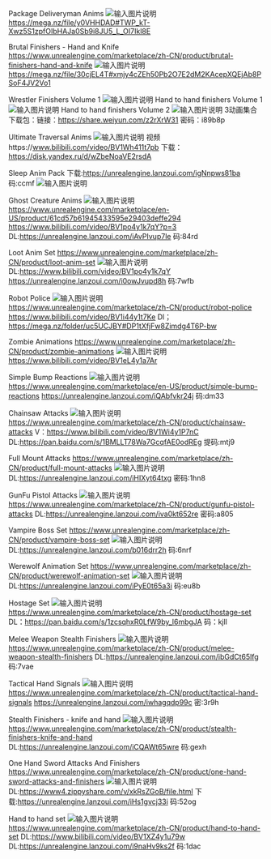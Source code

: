 Package Deliveryman Anims
![输入图片说明](https://cdn1.epicgames.com/ue/product/Screenshot/01-1920x1080-16bd486a515d07360f97e2fec5c8e7c0.jpg?resize=1&w=1920 "在这里输入图片标题")
https://mega.nz/file/y0VHHDAD#TWP_kT-Xwz5S1zpfOIbHAJa0Sb9i8JU5_L_OI7Ikl8E

Brutal Finishers - Hand and Knife
https://www.unrealengine.com/marketplace/zh-CN/product/brutal-finishers-hand-and-knife
![输入图片说明](https://cdn1.epicgames.com/ue/product/Screenshot/02-1920x1080-d202ff2161f4d8a5f86faad3725e0e47.jpg?resize=1&w=1920 "在这里输入图片标题")
https://mega.nz/file/30cjEL4T#xmjy4cZEh50Pb2O7E2dM2KAcepXQEjAb8PSoF4JV2Vo1

Wrestler Finishers Volume 1
![输入图片说明](https://cdn1.epicgames.com/ue/product/Screenshot/screen03-1920x1080-bf07f507ec52be0310a24cd0c8c22047.jpg?resize=1&w=1920 "在这里输入图片标题")
Hand to hand finishers Volume 1
![输入图片说明](https://cdn1.epicgames.com/ue/product/Screenshot/armgrabkick-1920x1080-5705159b00f092e5bfb75a8b9b9f94bd.jpg?resize=1&w=1920 "在这里输入图片标题")
Hand to hand finishers Volume 2
![输入图片说明](https://cdn1.epicgames.com/ue/product/Screenshot/ScreenShot00009-1920x1080-0a8799404094a9e04d9f56574672a338.jpg?resize=1&w=1920 "在这里输入图片标题")
3动画集合下载包：链接：https://share.weiyun.com/z2rXrW31 密码：i89b8p


Ultimate Traversal Anims
![输入图片说明](https://cdn1.epicgames.com/ue/product/Screenshot/12-1920x1080-2d318adcefb5d14065a87551f7243d6e.jpg?resize=1&w=1920 "在这里输入图片标题")
视频https://www.bilibili.com/video/BV1Wh411t7pb
下载：https://disk.yandex.ru/d/wZbeNoaVE2rsdA

Sleep Anim Pack
下载:https://unrealengine.lanzoui.com/igNnpws81ba 码:ccmf
![输入图片说明](https://cdn1.epicgames.com/ue/product/Screenshot/05-1920x1080-79ccc345a189c820345655d46ed33c7e.jpg?resize=1&w=1920 "在这里输入图片标题")


Ghost Creature Anims
![输入图片说明](https://cdn1.epicgames.com/ue/product/Screenshot/02-1920x1080-ef59439487292c878873cfdf37d39df9.jpg?resize=1&w=1920 "在这里输入图片标题")
https://www.unrealengine.com/marketplace/en-US/product/61cd57b61945433595e29403deffe294
https://www.bilibili.com/video/BV1po4y1k7qY?p=3
DL:https://unrealengine.lanzoui.com/iAvPIvup7le 码:84rd


Loot Anim Set
https://www.unrealengine.com/marketplace/zh-CN/product/loot-anim-set
![输入图片说明](https://cdn1.epicgames.com/ue/product/Screenshot/01-1920x1080-3af822fd66fbeddd70b119b41cbc68e6.jpg?resize=1&w=1920 "在这里输入图片标题")
DL:https://www.bilibili.com/video/BV1po4y1k7qY
https://unrealengine.lanzoui.com/i0owJvupd8h 码:7wfb

Robot Police
![输入图片说明](https://cdn1.epicgames.com/ue/product/Screenshot/04-1920x1080-78ab67f43fddccefde642d7a0187398c.jpg?resize=1&w=1920 "在这里输入图片标题")
https://www.unrealengine.com/marketplace/zh-CN/product/robot-police
https://www.bilibili.com/video/BV1i44y1t7Ke
Dl；https://mega.nz/folder/uc5UCJBY#DP1tXfjFw8Zimdg4T6P-bw

Zombie Animations
https://www.unrealengine.com/marketplace/zh-CN/product/zombie-animations
![输入图片说明](https://cdn1.epicgames.com/ue/product/Screenshot/03-1920x1080-9b9a1e249e7eb9ba9bee91cd40eb6c9f.png?resize=1&w=1920 "在这里输入图片标题")
https://www.bilibili.com/video/BV1eL4y1a7Ar

Simple Bump Reactions
![输入图片说明](https://cdn1.epicgames.com/ue/product/Screenshot/4-1920x1080-29dbb590bb0047202236f28d94406a2e.jpg?resize=1&w=1920 "在这里输入图片标题")
https://www.unrealengine.com/marketplace/en-US/product/simple-bump-reactions
https://unrealengine.lanzoui.com/iQAbfvkr24j
码:dm33

Chainsaw Attacks
![输入图片说明](https://cdn1.epicgames.com/ue/product/Screenshot/ScreenShot03-1920x1080-a1278232e1c31357e7aff1b62f13e13e.jpg?resize=1&w=1600 "在这里输入图片标题")
https://www.unrealengine.com/marketplace/zh-CN/product/chainsaw-attacks
V：https://www.bilibili.com/video/BV1Wi4y1P7nC
DL:https://pan.baidu.com/s/1BMLLT78Wa7GcqfAE0odREg 提码:mtj9

Full Mount Attacks
https://www.unrealengine.com/marketplace/zh-CN/product/full-mount-attacks
![输入图片说明](https://cdn1.epicgames.com/ue/product/Screenshot/01-1920x1080-f97042374ac5594511510277c33cc546.jpg?resize=1&w=1600 "在这里输入图片标题")
DL:https://unrealengine.lanzoui.com/iHIXyt64txg 密码:1hn8

GunFu Pistol Attacks
![输入图片说明](https://cdn1.epicgames.com/ue/product/Screenshot/ss07-1920x1080-ffb9fab019b886134dcf1e6cd4bd405e.jpg?resize=1&w=1600 "在这里输入图片标题")
https://www.unrealengine.com/marketplace/zh-CN/product/gunfu-pistol-attacks
DL:https://unrealengine.lanzoui.com/iva0kt652re 密码:a805

Vampire Boss Set
https://www.unrealengine.com/marketplace/zh-CN/product/vampire-boss-set
![输入图片说明](https://cdn1.epicgames.com/ue/product/Screenshot/ScreenShot00003-1920x1080-f56949ad5c680190a092fa154043c2cb.jpg?resize=1&w=1600 "在这里输入图片标题")
DL:https://unrealengine.lanzoui.com/b016drr2h
码:6nrf

Werewolf Animation Set
https://www.unrealengine.com/marketplace/zh-CN/product/werewolf-animation-set
![输入图片说明](https://cdn1.epicgames.com/ue/product/Screenshot/screenshots05-1920x1080-faf456069b576ad7a1db89004cd67080.jpg?resize=1&w=1600 "在这里输入图片标题")
DL:https://unrealengine.lanzoui.com/iPyE0t65a3i 码:eu8b

Hostage Set
![输入图片说明](https://cdn1.epicgames.com/ue/product/Screenshot/ScreenShot00007-1920x1080-fed460b09be5022d62b8faafae16dec1.jpg?resize=1&w=1600 "在这里输入图片标题")
https://www.unrealengine.com/marketplace/zh-CN/product/hostage-set
DL：https://pan.baidu.com/s/1zcsqhxR0LfW9by_l6mbgJA 
码：kjll

Melee Weapon Stealth Finishers
![输入图片说明](https://cdn1.epicgames.com/ue/product/Screenshot/screebshot04-1920x1080-40390a9579badbf0cc1aee0ddbfc25c8.jpg?resize=1&w=1600 "在这里输入图片标题")
https://www.unrealengine.com/marketplace/zh-CN/product/melee-weapon-stealth-finishers
DL:https://unrealengine.lanzoui.com/ibGdCt65lfg 
码:7vae

Tactical Hand Signals
![输入图片说明](https://cdn1.epicgames.com/ue/product/Screenshot/ScreenShot00004-1920x1080-24a545cf9c65b5d191d7d159c86684b4.jpg?resize=1&w=1600 "在这里输入图片标题")
https://www.unrealengine.com/marketplace/zh-CN/product/tactical-hand-signals
https://unrealengine.lanzoui.com/iwhagqdp99c
密:3r9h

Stealth Finishers - knife and hand
![输入图片说明](https://cdn1.epicgames.com/ue/product/Screenshot/ScreenShot00011-1920x1080-c58b5ae70f424d5482922d3efcfc4909.jpg?resize=1&w=1600 "在这里输入图片标题")
https://www.unrealengine.com/marketplace/zh-CN/product/stealth-finishers-knife-and-hand
DL:https://unrealengine.lanzoui.com/iCQAWt65wre 
码:gexh

One Hand Sword Attacks And Finishers
https://www.unrealengine.com/marketplace/zh-CN/product/one-hand-sword-attacks-and-finishers
![输入图片说明](https://cdn1.epicgames.com/ue/product/Screenshot/03-1920x1080-8aecab3d28ec7d002bd85eb9a0a6fe84.jpg?resize=1&w=1600 "在这里输入图片标题")
DL:https://www4.zippyshare.com/v/xkRsZGoB/file.html
下载:https://unrealengine.lanzoui.com/iHs1gvcj33i 码:52og

Hand to hand set
![输入图片说明](https://cdn1.epicgames.com/ue/product/Screenshot/RoundhouseKick-1920x1080-db8efdf16ff34345d1a4ac9996842279.jpg?resize=1&w=1600 "在这里输入图片标题")
https://www.unrealengine.com/marketplace/zh-CN/product/hand-to-hand-set
DL:https://www.bilibili.com/video/BV1XZ4y1u79w
DL:https://unrealengine.lanzoui.com/i9naHv9ks2f 码:1dac